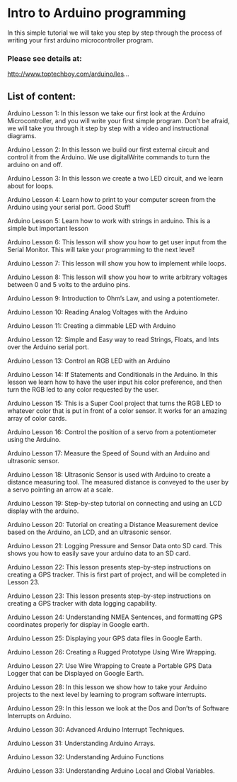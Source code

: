 # Intro to Arduino programming

In this simple tutorial we will take you step by step through the process of writing your first arduino microcontroller program.

### Please see details at:
http://www.toptechboy.com/arduino/les...

## List of content:

Arduino Lesson 1: In this lesson we take our first look at the Arduino Microcontroller, and you will write your first simple program. Don’t be afraid, we will take you through it step by step with a video and instructional diagrams.

Arduino Lesson 2: In this lesson we build our first external circuit and control it from the Arduino. We use digitalWrite commands to turn the arduino on and off.

Arduino Lesson 3: In this lesson we create a two LED circuit, and we learn about for loops.

Arduino Lesson 4: Learn how to print to your computer screen from the Arduino using your serial port. Good Stuff!

Arduino Lesson 5: Learn how to work with strings in arduino. This is a simple but important lesson

Arduino Lesson 6: This lesson will show you how to get user input from the Serial Monitor. This will take your programming to the next level!

Arduino Lesson 7: This lesson will show you how to implement while loops.

Arduino Lesson 8: This lesson will show you how to write arbitrary voltages between 0 and 5 volts to the arduino pins.

Arduino Lesson 9: Introduction to Ohm’s Law, and using a potentiometer.

Arduino Lesson 10: Reading Analog Voltages with the Arduino

Arduino Lesson 11: Creating a dimmable LED with Arduino

Arduino Lesson 12: Simple and Easy way to read Strings, Floats, and Ints over the Arduino serial port.

Arduino Lesson 13: Control an RGB LED with an Arduino

Arduino Lesson 14: If Statements and Conditionals in the Arduino. In this lesson we learn how to have the user input his color preference, and then turn the RGB led to any color requested by the user.

Arduino Lesson 15: This is a Super Cool project that turns the RGB LED to whatever color that is put in front of a color sensor. It works for an amazing array of color cards.

Arduino Lesson 16: Control the position of a servo from a potentiometer using the Arduino.

Arduino Lesson 17: Measure the Speed of Sound with an Arduino and ultrasonic sensor.

Arduino Lesson 18: Ultrasonic Sensor is used with Arduino to create a distance measuring tool. The measured distance is conveyed to the user by a servo pointing an arrow at a scale.

Arduino Lesson 19: Step-by-step tutorial on connecting and using an LCD display with the arduino.

Arduino Lesson 20: Tutorial on creating a Distance Measurement device based on the Arduino, an LCD, and an ultrasonic sensor.

Arduino Lesson 21: Logging Pressure and Sensor Data onto SD card. This shows you how to easily save your arduino data to an SD card.

Arduino Lesson 22: This lesson presents step-by-step instructions on creating a GPS tracker. This is first part of project, and will be completed in Lesson 23.

Arduino Lesson 23: This lesson presents step-by-step instructions on creating a GPS tracker with data logging capability.

Arduino Lesson 24: Understanding NMEA Sentences, and formatting GPS coordinates properly for display in Google earth.

Arduino Lesson 25: Displaying your GPS data files in Google Earth.

Arduino Lesson 26: Creating a Rugged Prototype Using Wire Wrapping.

Arduino Lesson 27: Use Wire Wrapping to Create a Portable GPS Data Logger that can be Displayed on Google Earth.

Arduino Lesson 28: In this lesson we show how to take your Arduino projects to the next level by learning to program software interrupts.

Arduino Lesson 29: In this lesson we look at the Dos and Don’ts of Software Interrupts on Arduino.

Arduino Lesson 30: Advanced Arduino Interrupt Techniques.

Arduino Lesson 31: Understanding Arduino Arrays.

Arduino Lesson 32: Understanding Arduino Functions

Arduino Lesson 33: Understanding Arduino Local and Global Variables.
